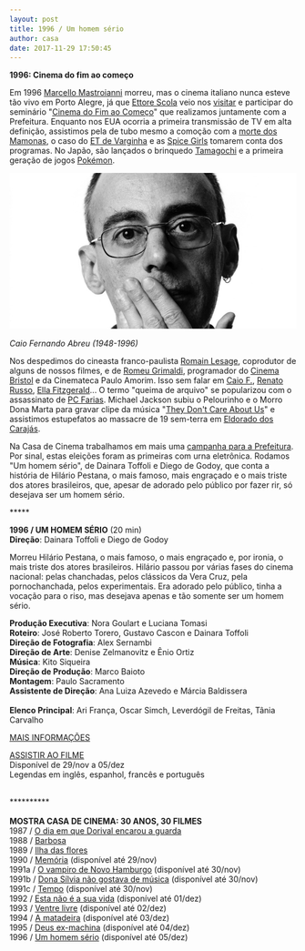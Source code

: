 ```yaml
---
layout: post
title: 1996 / Um homem sério
author: casa
date: 2017-11-29 17:50:45
---
```

**1996: Cinema do fim ao começo**

Em 1996 [Marcello Mastroianni](https://www.youtube.com/watch?v=DAnaXPPM-OE) morreu, mas o cinema italiano nunca esteve tão vivo em Porto Alegre, já que [Ettore Scola](https://www.youtube.com/watch?v=ks8gqngvF_A) veio nos [visitar](https://www.casacinepoa.com.br/blog/2016-01-25-obrigado-ettore/) e participar do seminário "[Cinema do Fim ao Começo](http://www1.folha.uol.com.br/fsp/1996/7/27/ilustrada/14.html)" que realizamos juntamente com a Prefeitura. Enquanto nos EUA ocorria a primeira transmissão de TV em alta definição, assistimos pela de tubo mesmo a comoção com a [morte dos Mamonas](https://www.youtube.com/watch?v=nQMIvUbf1Vk), o caso do [ET de Varginha](https://pt.wikipedia.org/wiki/Incidente_de_Varginha) e as [Spice Girls](https://www.youtube.com/watch?v=gJLIiF15wjQ) tomarem conta dos programas. No Japão, são lançados o brinquedo [Tamagochi](https://ja.wikipedia.org/wiki/%E3%81%9F%E3%81%BE%E3%81%94%E3%81%A3%E3%81%A1) e a primeira geração de jogos [Pokémon](https://www.youtube.com/watch?v=C034iux-EJ8).

![](/uploads/caiof.jpg)

*Caio Fernando Abreu (1948-1996)*

Nos despedimos do cineasta franco-paulista [Romain Lesage](https://pt.wikipedia.org/wiki/Romain_Lesage), coprodutor de alguns de nossos filmes, e de [Romeu Grimaldi](http://www.ccmq.rs.gov.br/novo/personalidades/romeogrimaldi.php), programador do [Cinema Bristol](https://cinemarcoblog.net/2016/02/26/ciclos-do-cine-bristol/) e da Cinemateca Paulo Amorim. Isso sem falar em [Caio F.](https://www.youtube.com/watch?v=7bzbRKaSmSQ), [Renato Russo](https://pt.wikipedia.org/wiki/Renato_Russo), [Ella Fitzgerald](https://youtu.be/u2bigf337aU)... O termo "queima de arquivo" se popularizou com o assassinato de [PC Farias](https://pt.wikipedia.org/wiki/Paulo_C%C3%A9sar_Farias). Michael Jackson subiu o Pelourinho e o Morro Dona Marta para gravar clipe da música "[They Don't Care About Us](https://www.youtube.com/watch?v=QNJL6nfu__Q)" e assistimos estupefatos ao massacre de 19 sem-terra em [Eldorado dos Carajás](https://www.youtube.com/watch?v=eyt3NOpJFqQ).

Na Casa de Cinema trabalhamos em mais uma [campanha para a Prefeitura](https://www.youtube.com/watch?v=jQ1WJhypJ0Y). Por sinal, estas eleições foram as primeiras com urna eletrônica. Rodamos "Um homem sério", de Dainara Toffoli e Diego de Godoy, que conta a história de Hilário Pestana, o mais famoso, mais engraçado e o mais triste dos atores brasileiros, que, apesar de adorado pelo público por fazer rir, só desejava ser um homem sério.

\*\*\*\**

**1996 / UM HOMEM SÉRIO** (20 min)\
**Direção**: Dainara Toffoli e Diego de Godoy

Morreu Hilário Pestana, o mais famoso, o mais engraçado e, por ironia, o mais triste dos atores brasileiros. Hilário passou por várias fases do cinema nacional: pelas chanchadas, pelos clássicos da Vera Cruz, pela pornochanchada, pelos experimentais. Era adorado pelo público, tinha a vocação para o riso, mas desejava apenas e tão somente ser um homem sério.

**Produção Executiva**: Nora Goulart e Luciana Tomasi\
**Roteiro**: José Roberto Torero, Gustavo Cascon e Dainara Toffoli\
**Direção de Fotografia**: Alex Sernambi\
**Direção de Arte**: Denise Zelmanovitz e Ênio Ortiz\
**Música**: Kito Siqueira\
**Direção de Produção**: Marco Baioto\
**Montagem**: Paulo Sacramento\
**Assistente de Direção**: Ana Luiza Azevedo e Márcia Baldissera\
\
**Elenco Principal**: Ari França, Oscar Simch, Leverdógil de Freitas, Tânia Carvalho

[MAIS INFORMAÇÕES](https://www.casacinepoa.com.br/filmes/um-homem-s%C3%A9rio/)

[ASSISTIR AO FILME](https://vimeo.com/240142849)\
Disponível de 29/nov a 05/dez\
Legendas em inglês, espanhol, francês e português 

\
\*\*\*\*\*\*\*\*\*\*\
\
**MOSTRA CASA DE CINEMA: 30 ANOS, 30 FILMES**\
1987 / [O dia em que Dorival encarou a guarda](https://www.casacinepoa.com.br/blog/2017-11-20-1986-87-o-dia-em-que-dorival-encarou-a-guarda/)\
1988 / [Barbosa](https://www.casacinepoa.com.br/blog/2017-11-21-1988-barbosa/)[](http://www.casacinepoa.com.br/o-blog/casa-30-anos/1988-barbosa)\
1989 / [Ilha das flores](https://www.casacinepoa.com.br/blog/2017-11-22-1989-ilha-das-flores/)\
1990 / [Memória](https://vimeo.com/239457350) (disponível até 29/nov)\
1991a / [O vampiro de Novo Hamburgo](https://vimeo.com/239624871) (disponível até 30/nov)\
1991b / [Dona Sílvia não gostava de música](https://vimeo.com/239623690) (disponível até 30/nov)\
1991c / [Tempo](https://vimeo.com/239625928) (disponível até 30/nov)\
1992 / [Esta não é a sua vida](https://vimeo.com/238459313) (disponível até 01/dez)\
1993 / [Ventre livre](http://vimeo.com/239530546) (disponível até 02/dez)\
1994 / [A matadeira](https://vimeo.com/238568218) (disponível até 03/dez)\
1995 / [Deus ex-machina](https://vimeo.com/240061218) (disponível até 04/dez)\
1996 / [Um homem sério](https://vimeo.com/240142849) (disponível até 05/dez)